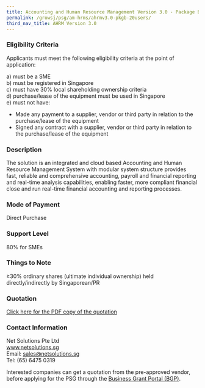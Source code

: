 ```yaml
---
title: Accounting and Human Resource Management Version 3.0 - Package B (20 Users)
permalink: /growsj/psg/am-hrms/ahrmv3.0-pkgb-20users/
third_nav_title: AHRM Version 3.0
---
```


### Eligibility Criteria

Applicants must meet the following eligibility criteria at the point of application:

a) must be a SME <br>
b) must be registered in Singapore <br>
c) must have 30% local shareholding ownership criteria <br>
d) purchase/lease of the equipment must be used in Singapore <br>
e) must not have:
- Made any payment to a supplier, vendor or third party in relation to the purchase/lease of the equipment
- Signed any contract with a supplier, vendor or third party in relation to the purchase/lease of the equipment

### Description

The solution is an integrated and cloud based Accounting and Human Resource Management System with modular system structure provides fast, reliable and comprehensive accounting, payroll and financial reporting and real-time analysis capabilities, enabling faster, more compliant financial close and run real-time financial accounting and reporting processes.

### Mode of Payment
Direct Purchase

### Support Level
80% for SMEs

### Things to Note
≥30% ordinary shares (ultimate individual ownership) held directly/indirectly by Singaporean/PR

### Quotation

<a href="/images/psg-pdf/EPOS-EnhancedPOSVersion2-Package1.pdf" target="_blank">Click here for the PDF copy of the quotation</a>

### Contact Information
Net Solutions Pte Ltd <br>
www.netsolutions.sg <br>
Email: sales@netsolutions.sg <br>
Tel: (65) 6475 0319 <br>

Interested companies can get a quotation from the pre-approved vendor, before applying for the PSG through the <a target="_blank" href="https://www.businessgrants.gov.sg/">Business Grant Portal (BGP)</a>.